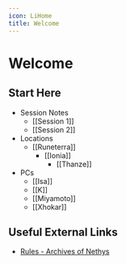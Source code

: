 ```yaml
---
icon: LiHome
title: Welcome
---
```

# Welcome
## Start Here
- Session Notes
	- [[Session 1]]
	- [[Session 2]]
- Locations
	- [[Runeterra]]
		- [[Ionia]]
			- [[Thanze]]
- PCs
	- [[Isa]]
	- [[K]]
	- [[Miyamoto]]
	- [[Xhokar]]
## Useful External Links
- [Rules - Archives of Nethys](https://2e.aonprd.com/)